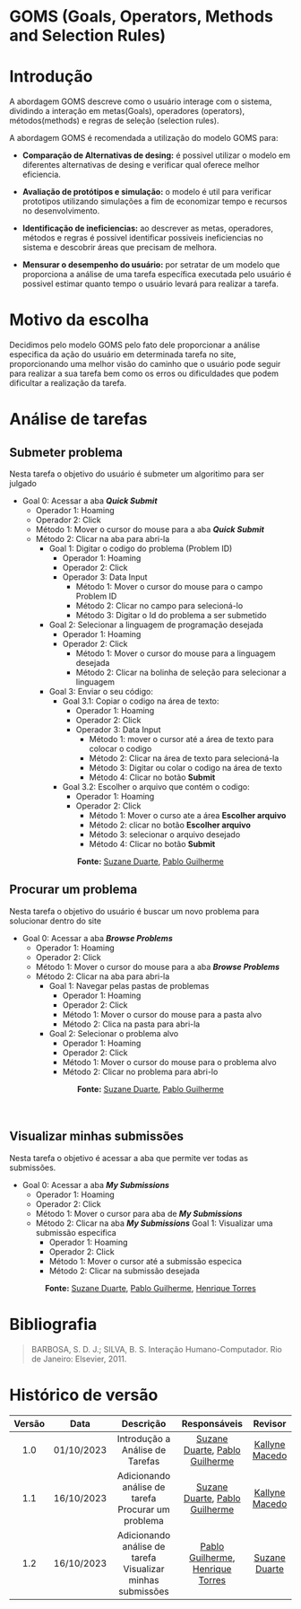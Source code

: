 # GOMS (Goals, Operators, Methods and Selection Rules)

# Introdução

A abordagem GOMS descreve como o usuário interage com o sistema, dividindo a interação em metas(Goals), operadores (operators), métodos(methods) e regras de seleção (selection rules).

A abordagem GOMS é recomendada a utilização do modelo GOMS para:

- **Comparação de Alternativas de desing:** é possivel utilizar o modelo em diferentes alternativas de desing e verificar qual oferece melhor eficiencia.

- **Avaliação de protótipos e simulação:** o modelo é util para verificar prototipos utilizando simulações a fim de economizar tempo e recursos no desenvolvimento.

- **Identificação de ineficiencias:** ao descrever as metas, operadores, métodos e regras é possivel identificar possiveis ineficiencias no sistema e descobrir áreas que precisam de melhora.

- **Mensurar o desempenho do usuário:** por setratar de um modelo que proporciona a análise de uma tarefa específica executada pelo usuário é possivel estimar quanto tempo o usuário levará para realizar a tarefa.

# Motivo da escolha

Decidimos pelo modelo GOMS pelo fato dele proporcionar a análise especifica da ação do usuário em determinada tarefa no site, proporcionando uma melhor visão do caminho que o usuário pode seguir para realizar a sua tarefa bem como os erros ou dificuldades que podem dificultar a realização da tarefa.

# Análise de tarefas

## Submeter problema

Nesta tarefa o objetivo do usuário é submeter um algoritimo para ser julgado

- Goal 0: Acessar a aba **_Quick Submit_**
  - Operador 1: Hoaming
  - Operador 2: Click
  - Método 1: Mover o cursor do mouse para a aba **_Quick Submit_**
  - Método 2: Clicar na aba para abri-la
    - Goal 1: Digitar o codigo do problema (Problem ID)
      - Operador 1: Hoaming
      - Operador 2: Click
      - Operador 3: Data Input
        - Método 1: Mover o cursor do mouse para o campo Problem ID
        - Método 2: Clicar no campo para selecioná-lo
        - Método 3: Digitar o Id do problema a ser submetido
    - Goal 2: Selecionar a linguagem de programação desejada
      - Operador 1: Hoaming
      - Operador 2: Click
        - Método 1: Mover o cursor do mouse para a linguagem desejada
        - Método 2: Clicar na bolinha de seleção para selecionar a linguagem
    - Goal 3: Enviar o seu código:
      - Goal 3.1: Copiar o codigo na área de texto:
        - Operador 1: Hoaming
        - Operador 2: Click
        - Operador 3: Data Input
          - Método 1: mover o cursor até a área de texto para colocar o codigo
          - Método 2: Clicar na área de texto para selecioná-la
          - Método 3: Digitar ou colar o codigo na área de texto
          - Método 4: Clicar no botão **Submit**
      - Goal 3.2: Escolher o arquivo que contém o codigo:
        - Operador 1: Hoaming
        - Operador 2: Click
          - Método 1: Mover o curso ate a área **Escolher arquivo**
          - Método 2: clicar no botão **Escolher arquivo**
          - Método 3: selecionar o arquivo desejado
          - Método 4: Clicar no botão **Submit**

<center><b>Fonte:</b> <a href="https://github.com/suzaneduarte">Suzane Duarte</a>, <a href="https://github.com/PabloGJBS">Pablo Guilherme</a></center>

## Procurar um problema

Nesta tarefa o objetivo do usuário é buscar um novo problema para solucionar dentro do site

- Goal 0: Acessar a aba **_Browse Problems_**
  - Operador 1: Hoaming
  - Operador 2: Click
  - Método 1: Mover o cursor do mouse para a aba **_Browse Problems_**
  - Método 2: Clicar na aba para abri-la
    - Goal 1: Navegar pelas pastas de problemas
      - Operador 1: Hoaming
      - Operador 2: Click
      - Método 1: Mover o cursor do mouse para a pasta alvo
      - Método 2: Clica na pasta para abri-la
    - Goal 2: Selecionar o problema alvo
      - Operador 1: Hoaming
      - Operador 2: Click
      - Método 1: Mover o cursor do mouse para o problema alvo
      - Método 2: Clicar no problema para abri-lo

<center><b>Fonte:</b> <a href="https://github.com/suzaneduarte">Suzane Duarte</a>, <a href="https://github.com/PabloGJBS">Pablo Guilherme</a></center>
<br><br>

## Visualizar minhas submissões

Nesta tarefa o objetivo é acessar a aba que permite ver todas as submissões.

- Goal 0: Acessar a aba **_My Submissions_**
  - Operador 1: Hoaming
  - Operador 2: Click
  - Método 1: Mover o cursor para aba de **_My Submissions_**
  - Método 2: Clicar na aba **_My Submissions_**
    Goal 1: Visualizar uma submissão especifica
    - Operador 1: Hoaming
    - Operador 2: Click
    - Método 1: Mover o cursor até a submissão especica
    - Método 2: Clicar na submissão desejada

<center><b>Fonte:</b> <a href="https://github.com/suzaneduarte">Suzane Duarte</a>, <a href="https://github.com/PabloGJBS">Pablo Guilherme</a>, <a href="https://github.com/henriqtorresl">Henrique Torres</a></center>

# Bibliografia

> BARBOSA, S. D. J.; SILVA, B. S. Interação Humano-Computador. Rio de Janeiro: Elsevier, 2011.

# Histórico de versão

| Versão |    Data    |                         Descrição                          |                                             Responsáveis                                             |                     Revisor                      |
| :----: | :--------: | :--------------------------------------------------------: | :--------------------------------------------------------------------------------------------------: | :----------------------------------------------: |
|  1.0   | 01/10/2023 |              Introdução a Análise de Tarefas               |  [Suzane Duarte](https://github.com/suzaneduarte), [Pablo Guilherme](https://github.com/PabloGJBS)   | [Kallyne Macedo](https://github.com/kalipassos)  |
|  1.1   | 16/10/2023 |     Adicionando análise de tarefa Procurar um problema     |  [Suzane Duarte](https://github.com/suzaneduarte), [Pablo Guilherme](https://github.com/PabloGJBS)   | [Kallyne Macedo](https://github.com/kalipassos)  |
|  1.2   | 16/10/2023 | Adicionando análise de tarefa Visualizar minhas submissões | [Pablo Guilherme](https://github.com/PabloGJBS), [Henrique Torres](https://github.com/henriqtorresl) | [Suzane Duarte](https://github.com/suzaneduarte) |
